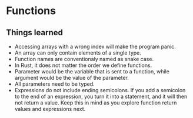 # Functions

## Things learned

- Accessing arrays with a wrong index will make the program panic.
- An array can only contain elements of a single type.
- Function names are conventionaly named as snake case.
- In Rust, it does not matter the order we define functions.
- Parameter would be the variable that is sent to a function, while
  argument would be the value of the parameter.
- All parameters need to be typed.
- Expressions do not include ending semicolons. If you add a semicolon to the end of an
  expression, you turn it into a statement, and it will then not return a value. Keep this
  in mind as you explore function return values and expressions next.
